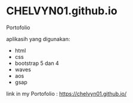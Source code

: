 # CHELVYN01.github.io
Portofolio

aplikasih yang digunakan:
- html
- css
- bootstrap 5 dan 4
- waves
- aos
- gsap

link in my Portofolio : https://chelvyn01.github.io/
